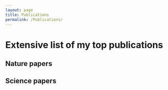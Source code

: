 ```yaml
---
layout: page
title: Publications
permalink: /Publications/
---
```


# Extensive list of my top publications

## Nature papers

## Science papers
